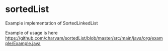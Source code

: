 # sortedList
Example implementation of SortedLinkedList

Example of usage is here https://github.com/charvam/sortedList/blob/master/src/main/java/org/example/Example.java
